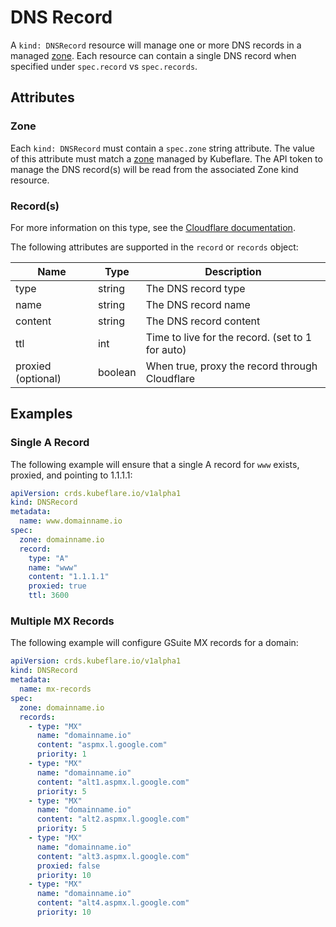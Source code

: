 # DNS Record

A `kind: DNSRecord` resource will manage one or more DNS records in a managed [zone](../zone).
Each resource can contain a single DNS record when specified under `spec.record` vs `spec.records`.

## Attributes

### Zone

Each `kind: DNSRecord` must contain a `spec.zone` string attribute.
The value of this attribute must match a [zone](../zone) managed by Kubeflare.
The API token to manage the DNS record(s) will be read from the associated Zone kind resource.

### Record(s)

For more information on this type, see the [Cloudflare documentation](https://api.cloudflare.com/#dns-records-for-a-zone-create-dns-record).

The following attributes are supported in the `record` or `records` object:

| Name | Type | Description |
|------|------|-------------|
| type | string | The DNS record type
| name | string | The DNS record name
| content | string | The DNS record content
| ttl | int | Time to live for the record. (set to 1 for auto)
| proxied (optional)| boolean | When true, proxy the record through Cloudflare 

## Examples

### Single A Record

The following example will ensure that a single A record for `www` exists, proxied, and pointing to 1.1.1.1:

```yaml
apiVersion: crds.kubeflare.io/v1alpha1
kind: DNSRecord
metadata:
  name: www.domainname.io
spec:
  zone: domainname.io
  record:
    type: "A"
    name: "www"
    content: "1.1.1.1"
    proxied: true
    ttl: 3600
```

### Multiple MX Records

The following example will configure GSuite MX records for a domain:

```yaml
apiVersion: crds.kubeflare.io/v1alpha1
kind: DNSRecord
metadata:
  name: mx-records
spec:
  zone: domainname.io
  records:
    - type: "MX"
      name: "domainname.io"
      content: "aspmx.l.google.com"
      priority: 1
    - type: "MX"
      name: "domainname.io"
      content: "alt1.aspmx.l.google.com"
      priority: 5
    - type: "MX"
      name: "domainname.io"
      content: "alt2.aspmx.l.google.com"
      priority: 5
    - type: "MX"
      name: "domainname.io"
      content: "alt3.aspmx.l.google.com"
      proxied: false      
      priority: 10
    - type: "MX"
      name: "domainname.io"
      content: "alt4.aspmx.l.google.com"
      priority: 10
```